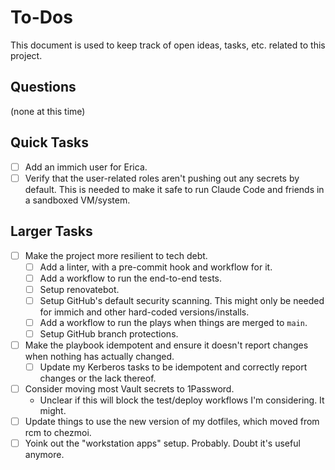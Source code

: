 # To-Dos

This document is used to keep track of open ideas, tasks, etc. related to this project.

## Questions

(none at this time)

## Quick Tasks

- [ ] Add an immich user for Erica.
- [ ] Verify that the user-related roles aren't pushing out any secrets by default.
      This is needed to make it safe to run Claude Code and friends in a sandboxed VM/system.

## Larger Tasks

- [ ] Make the project more resilient to tech debt.
    - [ ] Add a linter, with a pre-commit hook and workflow for it.
    - [ ] Add a workflow to run the end-to-end tests.
    - [ ] Setup renovatebot.
    - [ ] Setup GitHub's default security scanning. This might only be needed for immich and other hard-coded versions/installs.
    - [ ] Add a workflow to run the plays when things are merged to `main`.
    - [ ] Setup GitHub branch protections.
- [ ] Make the playbook idempotent and ensure it doesn't report changes when nothing has actually changed.
    - [ ] Update my Kerberos tasks to be idempotent and correctly report changes or the lack thereof.
- [ ] Consider moving most Vault secrets to 1Password.
    - Unclear if this will block the test/deploy workflows I'm considering. It might.
- [ ] Update things to use the new version of my dotfiles, which moved from rcm to chezmoi.
- [ ] Yoink out the "workstation apps" setup. Probably. Doubt it's useful anymore.
